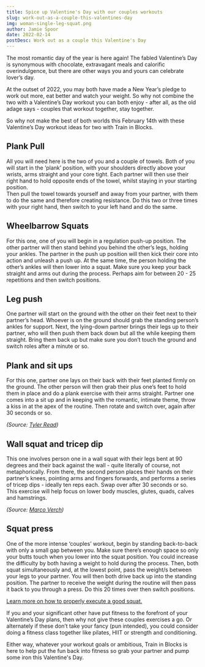 ```yaml
---
title: Spice up Valentine's Day with our couples workouts
slug: work-out-as-a-couple-this-valentines-day
img: woman-single-leg-squat.png
author: Jamie Spoor
date: 2022-02-14
postDesc: Work out as a couple this Valentine's Day
---
```


The most romantic day of the year is here again! The fabled Valentine’s Day is synonymous with chocolate, extravagant meals and calorific overindulgence, but there are other ways you and yours can celebrate lover’s day.

At the outset of 2022, you may both have made a New Year’s pledge to work out more, eat better and watch your weight. So why not combine the two with a Valentine’s Day workout you can both enjoy - after all, as the old adage says - couples that workout together, stay together.

So why not make the best of both worlds this February 14th with these Valentine’s Day workout ideas for two with Train in Blocks.

## Plank Pull

All you will need here is the two of you and a couple of towels. Both of you will start in the ‘plank’ position, with your shoulders directly above your wrists, arms straight and your core tight. Each partner will then use their right hand to hold opposite ends of the towel, whilst staying in your starting position.\
Then pull the towel towards yourself and away from your partner, with them to do the same and therefore creating resistance. Do this two or three times with your right hand, then switch to your left hand and do the same.

<markdown-image src="plank-pull.jpg" alt="Plan pull"></markdown-image>

## Wheelbarrow Squats

For this one, one of you will begin in a regulation push-up position. The other partner will then stand behind you behind the other’s legs, holding your ankles. The partner in the push up position will then kick their core into action and unleash a push up. At the same time, the person holding the other’s ankles will then lower into a squat. Make sure you keep your back straight and arms out during the process. Perhaps aim for between 20 - 25 repetitions and then switch positions.

<markdown-image src="squat.jpg" alt="Wheelbarrow push-up squats"></markdown-image>

## Leg push

One partner will start on the ground with the other on their feet next to their partner’s head. Whoever is on the ground should grab the standing person’s ankles for support. Next, the lying-down partner brings their legs up to their partner, who will then push them back down but all the while keeping them straight. Bring them back up but make sure you don’t touch the ground and switch roles after a minute or so.

<markdown-image src="legs.jpg" alt="Leg push"></markdown-image>

## Plank and sit ups

For this one, partner one lays on their back with their feet planted firmly on the ground. The other person will then grab their plus one’s feet to hold them in place and do a plank exercise with their arms straight. Partner one comes into a sit up and in keeping with the romantic, intimate theme, throw a kiss in at the apex of the routine. Then rotate and switch over, again after 30 seconds or so.

<markdown-image src="sit-up.jpg" alt="Plan and sit-up"></markdown-image>

_(Source:_ [](https://www.flickr.com/photos/30478819@N08/50017876526)_[Tyler Read](www.ptpioneer.com))_

## Wall squat and tricep dip

This one involves person one in a wall squat with their legs bent at 90 degrees and their back against the wall - quite literally of course, not metaphorically. From there, the second person places their hands on their partner’s knees, pointing arms and fingers forwards, and performs a series of tricep dips - ideally ten reps each. Swap over after 30 seconds or so. This exercise will help focus on lower body muscles, glutes, quads, calves and hamstrings.

<markdown-image src="wall-squat.jpg" alt="Wall squats"></markdown-image>

_(Source: [Marco Verch](https://www.flickr.com/photos/30478819@N08/50017876526))_

## Squat press

One of the more intense ‘couples’ workout, begin by standing back-to-back with only a small gap between you. Make sure there’s enough space so only your butts touch when you lower into the squat position. You could increase the difficulty by both having a weight to hold during the process. Then, both squat simultaneously and, at the lowest point, pass the weight/s between your legs to your partner. You will then both drive back up into the standing position. The partner to receive the weight during the routine will then pass it back to you through a press. Do this 20 times over then switch positions.

[Learn more on how to properly execute a good squat.](https://traininblocks.com/blog/squatting-below-parallel/)

<markdown-image src="squat-press.jpg" alt="Squat press"></markdown-image>

If you and your significant other have put fitness to the forefront of your Valentine’s Day plans, then why not give these couples exercises a go. Or alternately if these don’t take your fancy (pun intended), you could consider doing a fitness class together like pilates, HIIT or strength and conditioning.

Either way, whatever your workout goals or ambitious, Train in Blocks is here to help put the fun back into fitness so grab your partner and pump some iron this Valentine's Day.
